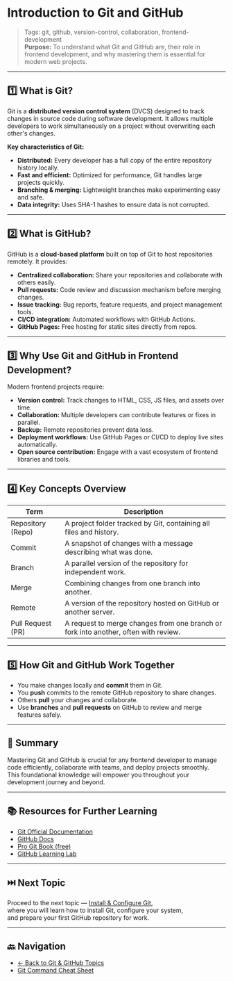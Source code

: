 # Introduction to Git and GitHub

> Tags: git, github, version-control, collaboration, frontend-development  
> **Purpose:** To understand what Git and GitHub are, their role in frontend development, and why mastering them is essential for modern web projects.

---

## 1️⃣ What is Git?

Git is a **distributed version control system** (DVCS) designed to track changes in source code during software development. It allows multiple developers to work simultaneously on a project without overwriting each other's changes.

**Key characteristics of Git:**

- **Distributed:** Every developer has a full copy of the entire repository history locally.
- **Fast and efficient:** Optimized for performance, Git handles large projects quickly.
- **Branching & merging:** Lightweight branches make experimenting easy and safe.
- **Data integrity:** Uses SHA-1 hashes to ensure data is not corrupted.

---

## 2️⃣ What is GitHub?

GitHub is a **cloud-based platform** built on top of Git to host repositories remotely. It provides:

- **Centralized collaboration:** Share your repositories and collaborate with others easily.
- **Pull requests:** Code review and discussion mechanism before merging changes.
- **Issue tracking:** Bug reports, feature requests, and project management tools.
- **CI/CD integration:** Automated workflows with GitHub Actions.
- **GitHub Pages:** Free hosting for static sites directly from repos.

---

## 3️⃣ Why Use Git and GitHub in Frontend Development?

Modern frontend projects require:

- **Version control:** Track changes to HTML, CSS, JS files, and assets over time.
- **Collaboration:** Multiple developers can contribute features or fixes in parallel.
- **Backup:** Remote repositories prevent data loss.
- **Deployment workflows:** Use GitHub Pages or CI/CD to deploy live sites automatically.
- **Open source contribution:** Engage with a vast ecosystem of frontend libraries and tools.

---

## 4️⃣ Key Concepts Overview

| Term              | Description                                                                                 |
|-------------------|---------------------------------------------------------------------------------------------|
| Repository (Repo) | A project folder tracked by Git, containing all files and history.                         |
| Commit            | A snapshot of changes with a message describing what was done.                             |
| Branch            | A parallel version of the repository for independent work.                                 |
| Merge             | Combining changes from one branch into another.                                            |
| Remote            | A version of the repository hosted on GitHub or another server.                            |
| Pull Request (PR) | A request to merge changes from one branch or fork into another, often with review.        |

---

## 5️⃣ How Git and GitHub Work Together

- You make changes locally and **commit** them in Git.
- You **push** commits to the remote GitHub repository to share changes.
- Others **pull** your changes and collaborate.
- Use **branches** and **pull requests** on GitHub to review and merge features safely.

---

## 🧾 Summary

Mastering Git and GitHub is crucial for any frontend developer to manage code efficiently, collaborate with teams, and deploy projects smoothly.  
This foundational knowledge will empower you throughout your development journey and beyond.

---

## 📚 Resources for Further Learning

- [Git Official Documentation](https://git-scm.com/doc)  
- [GitHub Docs](https://docs.github.com/en)  
- [Pro Git Book (free)](https://git-scm.com/book/en/v2)  
- [GitHub Learning Lab](https://lab.github.com/)

---

## ⏭️ Next Topic

Proceed to the next topic — [Install & Configure Git](02-install-configure-git.md),  
where you will learn how to install Git, configure your system,  
and prepare your first GitHub repository for work.

---

## 🔙 Navigation

- [← Back to Git & GitHub Topics](../README.md)
- [Git Command Cheat Sheet](cheat-sheet.md)

